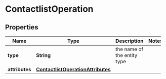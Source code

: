 

# ContactlistOperation

## Properties

Name | Type | Description | Notes
------------ | ------------- | ------------- | -------------
**type** | **String** | the name of the entity type | 
**attributes** | [**ContactlistOperationAttributes**](ContactlistOperationAttributes.md) |  | 




